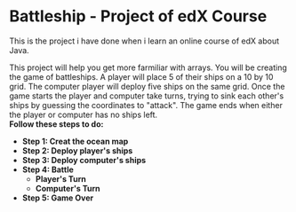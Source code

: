 # Battleship - Project of edX Course
This is the project i have done when i learn an online course of edX about Java. 

This project will help you get more farmiliar with arrays. You will be creating the game of battleships. 
A player will place 5 of their ships on a 10 by 10 grid. The computer player will deploy five ships on the same grid. Once the game starts the player and computer take turns, trying to sink each other's ships by guessing the coordinates to "attack". The game ends when either the player or computer has no ships left. 
<br>
<Strong>Follow these steps to do:<Strong>
- Step 1: Creat the ocean map
- Step 2: Deploy player's ships
- Step 3: Deploy computer's ships
- Step 4: Battle
  + Player's Turn
  + Computer's Turn
- Step 5: Game Over

